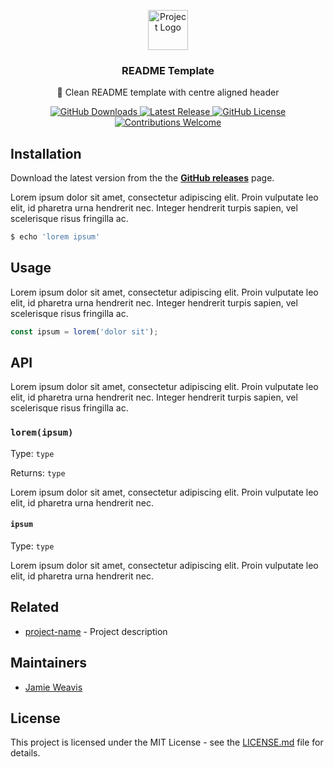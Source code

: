 <!--
README Template (v1.0.0)
Clean README template with centre aligned header

https://github.com/jamieweavis/readme-template
-->

<p align="center"><img src="https://twemoji.maxcdn.com/2/svg/1f4dd.svg" height="64" alt="Project Logo"></p>
<h3 align="center">README Template</h3>
<p align="center">📝 Clean README template with centre aligned header</p>
<p align="center">
    <a href="https://github.com/jamieweavis/readme-template/releases">
    	<img src="https://img.shields.io/github/downloads/jamieweavis/readme-template/total.svg" alt="GitHub Downloads">
	</a>
    <a href="https://github.com/jamieweavis/streaker/releases/latest">
    	<img src="https://img.shields.io/github/release/jamieweavis/readme-template.svg" alt="Latest Release">
	</a>
    <a href="https://github.com/jamieweavis/readme-template/blob/master/LICENSE.md">
    	<img src="https://img.shields.io/badge/license-MIT-blue.svg" alt="GitHub License">
	</a>
    <a href="https://github.com/jamieweavis/readme-template/issues">
    	<img src="https://img.shields.io/badge/contributions-welcome-ff69b4.svg" alt="Contributions Welcome">
	</a>
</p>

## Installation

Download the latest version from the the **[GitHub releases](https://github.com/jamieweavis/readme-template/releases)** page.

Lorem ipsum dolor sit amet, consectetur adipiscing elit. Proin vulputate leo elit, id pharetra urna hendrerit nec. Integer hendrerit turpis sapien, vel scelerisque risus fringilla ac.

```sh
$ echo 'lorem ipsum'
```

## Usage

Lorem ipsum dolor sit amet, consectetur adipiscing elit. Proin vulputate leo elit, id pharetra urna hendrerit nec. Integer hendrerit turpis sapien, vel scelerisque risus fringilla ac.

```javascript
const ipsum = lorem('dolor sit');
```

## API

Lorem ipsum dolor sit amet, consectetur adipiscing elit. Proin vulputate leo elit, id pharetra urna hendrerit nec. Integer hendrerit turpis sapien, vel scelerisque risus fringilla ac.

### `lorem(ipsum)`

Type: `type`

Returns: `type`

Lorem ipsum dolor sit amet, consectetur adipiscing elit. Proin vulputate leo elit, id pharetra urna hendrerit nec.

#### `ipsum`

Type: `type`

Lorem ipsum dolor sit amet, consectetur adipiscing elit. Proin vulputate leo elit, id pharetra urna hendrerit nec.

## Related

* [project-name](#) - Project description

## Maintainers

* [Jamie Weavis](https://github.com/jamieweavis)

## License

This project is licensed under the MIT License - see the [LICENSE.md](LICENSE.md) file for details.

